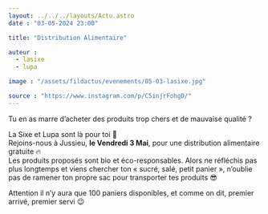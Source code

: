 ```yaml
---
layout: ../../../layouts/Actu.astro
date : "03-05-2024 23:00"

title: "Distribution Alimentaire"

auteur :
  - lasixe
  - lupa

image : "/assets/fildactus/evenements/05-03-lasixe.jpg"

source : "https://www.instagram.com/p/C5injrFohgD/"
---
```


Tu en as marre d’acheter des produits trop chers et de mauvaise qualité ?

La Sixe et Lupa sont là pour toi 🥰  
Rejoins-nous à Jussieu, __le Vendredi 3 Mai__, pour une distribution alimentaire gratuite 🔥  
Les produits proposés sont bio et éco-responsables. Alors ne réfléchis pas plus longtemps et viens chercher ton « sucré, salé, petit panier », n’oublie pas de ramener ton propre sac pour transporter tes produits 😎

Attention il n’y aura que 100 paniers disponibles, et comme on dit, premier arrivé, premier servi 😉